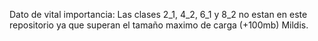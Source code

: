 Dato de vital importancia:
Las clases 2_1, 4_2, 6_1 y 8_2 no estan en este repositorio ya que superan el tamaño maximo de carga (+100mb)
Mildis.

